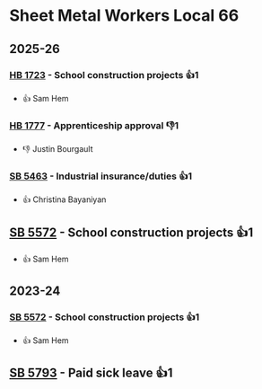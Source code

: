 # Sheet Metal Workers Local 66
## 2025-26

### [HB 1723](/bill/2025-26/hb/1723/) - School construction projects 👍1  
* 👍 Sam Hem

### [HB 1777](/bill/2025-26/hb/1777/) - Apprenticeship approval  👎1 
* 👎 Justin Bourgault

### [SB 5463](/bill/2025-26/sb/5463/) - Industrial insurance/duties 👍1  
* 👍 Christina Bayaniyan

## [SB 5572](/bill/2025-26/sb/5572/) - School construction projects 👍1  
* 👍 Sam Hem

## 2023-24

### [SB 5572](/bill/2023-24/sb/5572/) - School construction projects 👍1  
* 👍 Sam Hem

## [SB 5793](/bill/2023-24/sb/5793/) - Paid sick leave 👍1  
